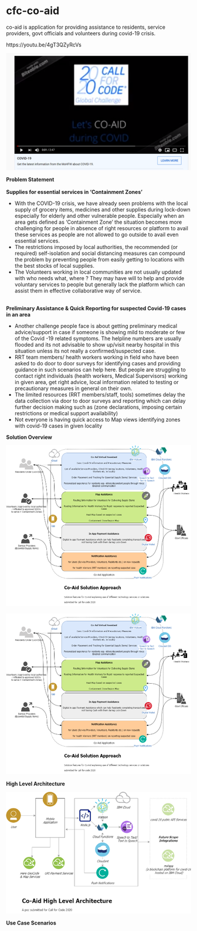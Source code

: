 # cfc-co-aid
co-aid is application for providing assistance to residents, service providers, govt officials and volunteers during covid-19 crisis. 
<p>
  <div>https://youtu.be/4gT3QZyRcVs</div>
  <p><a href="https://youtu.be/4gT3QZyRcVs" rel="nofollow"><img src="co_aid_youtube_video_icon.PNG" alt="Watch the video" style="max-width:100%;"></a></p>
</p>
<p>
<b>Problem Statement</b> <br>
<br>
<b>Supplies for essential services in ‘Containment Zones’</b>
<br><ul>
<li>With the COVID-19 crisis, we have already seen problems with the local supply of grocery items, medicines and other supplies during lock-down especially for elderly and other vulnerable people. Especially when an area gets defined as ‘Containment Zone’ the situation becomes more challenging for people in absence of right resources or platform to avail these services as people are not allowed to go outside to avail even essential services.</li>

<li>The restrictions imposed by local authorities, the recommended (or required) self-isolation and social distancing measures can compound the problem by preventing people from easily getting to locations with the best stocks of local supplies.</li>

<li>The Volunteers working in local communities are not usually updated with who needs what, where ? They may have will to help and provide voluntary services to people but generally lack the platform which can assist them in effective collaborative way of service.</li>
</ul>
<br>
<b>Preliminary Assistance & Quick Reporting for suspected Covid-19 cases in an area</b>
<br><ul>
<li>Another challenge people face is about getting preliminary medical advice/support in case if someone is showing mild to moderate or few of the Covid -19 related symptoms. The helpline numbers are usually flooded and its not advisable to show up/visit nearby hospital in this situation unless its not really a confirmed/suspected case.</li>

<li>RRT team members/ health workers working in field who have been asked to do door to door surveys for identifying cases and providing guidance in such scenarios can help here. But people are struggling to contact right individuals (health workers, Medical Supervisors) working in given area, get right advice, local information related to testing or precautionary measures in general on their own.</li>

<li>The limited resources (RRT members/staff, tools) sometimes delay the data collection via door to door surveys and reporting which can delay further decision making such as (zone declarations, imposing certain restrictions or medical support availability)</li>

<li>Not everyone is having quick access to Map views identifying zones with covid-19 cases in given locality</li>
</ul>



</p>

<p>
<b>Solution Overview</b><br></p>
<img src="/co_aid_solution_overview.png">  
<br>
<br>
<img src="/co_aid_solution_approach.png">  


<p>
<b>High Level Architecture</b><br></p>
<img src="/co_aid_high_level_architecture.png">


<p>
<b>Use Case Scenarios</b><br></p>


